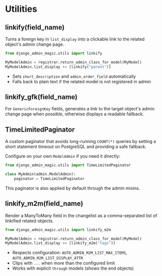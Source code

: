 # Utilities

## linkify(field_name)
Turns a foreign key in `list_display` into a clickable link to the related object's admin change page.
```python
from django_admin_magic.utils import linkify

MyModelAdmin = registrar.return_admin_class_for_model(MyModel)
MyModelAdmin.list_display += [linkify("parent")]
```
- Sets `short_description` and `admin_order_field` automatically
- Falls back to plain text if the related model is not registered in admin

## linkify_gfk(field_name)
For `GenericForeignKey` fields, generates a link to the target object's admin change page when possible, otherwise displays a readable fallback.

## TimeLimitedPaginator
A custom paginator that avoids long-running `COUNT(*)` queries by setting a short statement timeout on PostgreSQL and providing a safe fallback.

Configure on your own `ModelAdmin` if you need it directly:
```python
from django_admin_magic.utils import TimeLimitedPaginator

class MyAdmin(admin.ModelAdmin):
    paginator = TimeLimitedPaginator
```

This paginator is also applied by default through the admin mixins.

## linkify_m2m(field_name)
Render a ManyToMany field in the changelist as a comma-separated list of linkified related objects.

```python
from django_admin_magic.utils import linkify_m2m

MyModelAdmin = registrar.return_admin_class_for_model(MyModel)
MyModelAdmin.list_display += [linkify_m2m("tags")]
```

- Respects configuration: `AUTO_ADMIN_M2M_LIST_MAX_ITEMS`, `AUTO_ADMIN_M2M_LIST_DISPLAY_ATTR`
- Clips with `...` when more than the configured limit
- Works with explicit `through` models (shows the end objects)
